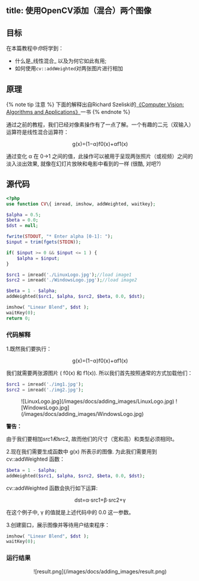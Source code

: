 title: 使用OpenCV添加（混合）两个图像
---

## 目标

在本篇教程中*你*将学到：

 - 什么是_线性混合_ 以及为何它如此有用;
 - 如何使用`cv::addWeighted`对两张图片进行相加

## 原理

{% note tip 注意 %}
下面的解释出自Richard Szeliski的[《Computer Vision: Algorithms and Applications》](http://szeliski.org/Book/)一书
{% endnote %}

通过之前的教程，我们已经对像素操作有了一点了解。一个有趣的二元（双输入）运算符是线性混合运算符：

<div align = "center">g(x)=(1−α)f0(x)+αf1(x)</div>

通过变化 α 在 0→1 之间的值，此操作可以被用于呈现两张照片（或视频）之间的淡入淡出效果, 就像在幻灯片放映和电影中看到的一样 (很酷, 对吧?)

## 源代码

``` php
<?php
use function CV\{ imread, imshow, addWeighted, waitkey};

$alpha = 0.5;
$beta = 0.0;
$dst = null;

fwrite(STDOUT, "* Enter alpha [0-1]: "); 
$input = trim(fgets(STDIN)); 

if( $input >= 0 && $input <= 1 ) { 
	$alpha = $input; 
}

$src1 = imread('./LinuxLogo.jpg');//load image1
$src2 = imread('./WindowsLogo.jpg');//load image2

$beta = 1 - $alpha;
addWeighted($src1, $alpha, $src2, $beta, 0.0, $dst);

imshow( "Linear Blend", $dst );
waitKey(0);
return 0;
```


### 代码解释

1.既然我们要执行：
								<div align = "center">g(x)=(1−α)f0(x)+αf1(x)</div>
								
								
我们就需要两张源图片 ( f0(x) 和 f1(x)). 所以我们首先按照通常的方式加载他们：

``` php
$src1 = imread('./img1.jpg');
$src2 = imread('./img2.jpg');
```

<figure class="half">
![LinuxLogo.jpg](/images/docs/adding_images/LinuxLogo.jpg)
![WindowsLogo.jpg](/images/docs/adding_images/WindowsLogo.jpg)
</figure>

 **警告：**

由于我们要相加$src1和$src2, 故而他们的尺寸（宽和高）和类型必须相同t。

2.现在我们需要生成函数中  g(x) 所表示的图像. 为此我们需要用到 cv::addWeighted  函数：
``` php
$beta = 1 - $alpha;
addWeighted($src1, $alpha, $src2, $beta, 0.0, $dst);
```

 cv::addWeighted 函数会执行如下运算:
								<div align = "center">dst=α⋅src1+β⋅src2+γ</div>
								
在这个例子中, γ 的值就是上述代码中的  0.0 这一参数。

3.创建窗口，展示图像并等待用户结束程序：
``` php
imshow( "Linear Blend", $dst );
waitKey(0);
```

### 运行结果

<div align = "center">
![result.png](/images/docs/adding_images/result.png)
</div>

  
  
